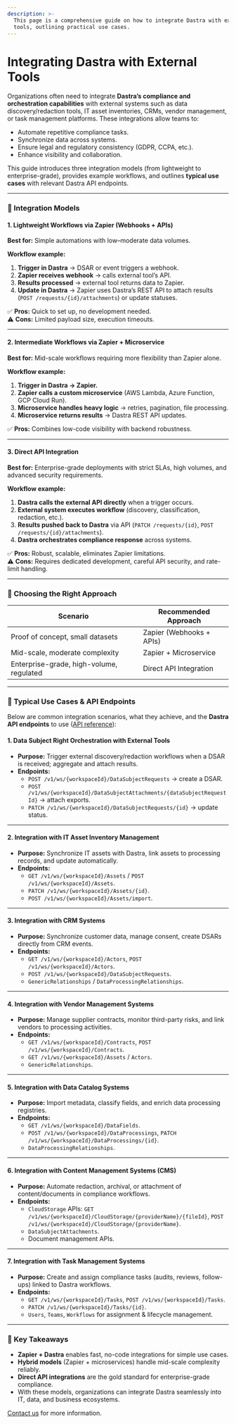 ```yaml
---
description: >-
  This page is a comprehensive guide on how to integrate Dastra with external
  tools, outlining practical use cases.
---
```


# Integrating Dastra with External Tools

Organizations often need to integrate **Dastra’s compliance and orchestration capabilities** with external systems such as data discovery/redaction tools, IT asset inventories, CRMs, vendor management, or task management platforms. These integrations allow teams to:

* Automate repetitive compliance tasks.
* Synchronize data across systems.
* Ensure legal and regulatory consistency (GDPR, CCPA, etc.).
* Enhance visibility and collaboration.

This guide introduces three integration models (from lightweight to enterprise-grade), provides example workflows, and outlines **typical use cases** with relevant Dastra API endpoints.

***

### 🔹 Integration Models

#### 1. Lightweight Workflows via Zapier (Webhooks + APIs)

**Best for:** Simple automations with low–moderate data volumes.

**Workflow example:**

1. **Trigger in Dastra** → DSAR or event triggers a webhook.
2. **Zapier receives webhook** → calls external tool’s API.
3. **Results processed** → external tool returns data to Zapier.
4. **Update in Dastra** → Zapier uses Dastra’s REST API to attach results (`POST /requests/{id}/attachments`) or update statuses.

✅ **Pros:** Quick to set up, no development needed.\
⚠️ **Cons:** Limited payload size, execution timeouts.

***

#### 2. Intermediate Workflows via Zapier + Microservice

**Best for:** Mid-scale workflows requiring more flexibility than Zapier alone.

**Workflow example:**

1. **Trigger in Dastra → Zapier.**
2. **Zapier calls a custom microservice** (AWS Lambda, Azure Function, GCP Cloud Run).
3. **Microservice handles heavy logic** → retries, pagination, file processing.
4. **Microservice returns results** → Dastra REST API updates.

✅ **Pros:** Combines low-code visibility with backend robustness.

***

#### 3. Direct API Integration

**Best for:** Enterprise-grade deployments with strict SLAs, high volumes, and advanced security requirements.

**Workflow example:**

1. **Dastra calls the external API directly** when a trigger occurs.
2. **External system executes workflow** (discovery, classification, redaction, etc.).
3. **Results pushed back to Dastra** via API (`PATCH /requests/{id}`, `POST /requests/{id}/attachments`).
4. **Dastra orchestrates compliance response** across systems.

✅ **Pros:** Robust, scalable, eliminates Zapier limitations.\
⚠️ **Cons:** Requires dedicated development, careful API security, and rate-limit handling.

***

### 🔹 Choosing the Right Approach

| **Scenario**                             | **Recommended Approach** |
| ---------------------------------------- | ------------------------ |
| Proof of concept, small datasets         | Zapier (Webhooks + APIs) |
| Mid-scale, moderate complexity           | Zapier + Microservice    |
| Enterprise-grade, high-volume, regulated | Direct API Integration   |

***

### 📘 Typical Use Cases & API Endpoints

Below are common integration scenarios, what they achieve, and the **Dastra API endpoints** to use ([API reference](https://dastra.readme.io/reference/rate-limiting)):

#### 1. Data Subject Right Orchestration with External Tools

* **Purpose:** Trigger external discovery/redaction workflows when a DSAR is received; aggregate and attach results.
* **Endpoints:**
  * `POST /v1/ws/{workspaceId}/DataSubjectRequests` → create a DSAR.
  * `POST /v1/ws/{workspaceId}/DataSubjectAttachments/{dataSubjectRequestId}` → attach exports.
  * `PATCH /v1/ws/{workspaceId}/DataSubjectRequests/{id}` → update status.

***

#### 2. Integration with IT Asset Inventory Management

* **Purpose:** Synchronize IT assets with Dastra, link assets to processing records, and update automatically.
* **Endpoints:**
  * `GET /v1/ws/{workspaceId}/Assets` / `POST /v1/ws/{workspaceId}/Assets`.
  * `PATCH /v1/ws/{workspaceId}/Assets/{id}`.
  * `POST /v1/ws/{workspaceId}/Assets/import`.

***

#### 3. Integration with CRM Systems

* **Purpose:** Synchronize customer data, manage consent, create DSARs directly from CRM events.
* **Endpoints:**
  * `GET /v1/ws/{workspaceId}/Actors`, `POST /v1/ws/{workspaceId}/Actors`.
  * `POST /v1/ws/{workspaceId}/DataSubjectRequests`.
  * `GenericRelationships` / `DataProcessingRelationships`.

***

#### 4. Integration with Vendor Management Systems

* **Purpose:** Manage supplier contracts, monitor third-party risks, and link vendors to processing activities.
* **Endpoints:**
  * `GET /v1/ws/{workspaceId}/Contracts`, `POST /v1/ws/{workspaceId}/Contracts`.
  * `GET /v1/ws/{workspaceId}/Assets` / `Actors`.
  * `GenericRelationships`.

***

#### 5. Integration with Data Catalog Systems

* **Purpose:** Import metadata, classify fields, and enrich data processing registries.
* **Endpoints:**
  * `GET /v1/ws/{workspaceId}/DataFields`.
  * `POST /v1/ws/{workspaceId}/DataProcessings`, `PATCH /v1/ws/{workspaceId}/DataProcessings/{id}`.
  * `DataProcessingRelationships`.

***

#### 6. Integration with Content Management Systems (CMS)

* **Purpose:** Automate redaction, archival, or attachment of content/documents in compliance workflows.
* **Endpoints:**
  * `CloudStorage` APIs: `GET /v1/ws/{workspaceId}/CloudStorage/{providerName}/{fileId}`, `POST /v1/ws/{workspaceId}/CloudStorage/{providerName}`.
  * `DataSubjectAttachments`.
  * Document management APIs.

***

#### 7. Integration with Task Management Systems

* **Purpose:** Create and assign compliance tasks (audits, reviews, follow-ups) linked to Dastra workflows.
* **Endpoints:**
  * `GET /v1/ws/{workspaceId}/Tasks`, `POST /v1/ws/{workspaceId}/Tasks`.
  * `PATCH /v1/ws/{workspaceId}/Tasks/{id}`.
  * `Users`, `Teams`, `Workflows` for assignment & lifecycle management.

***

### 🚀 Key Takeaways

* **Zapier + Dastra** enables fast, no-code integrations for simple use cases.
* **Hybrid models** (Zapier + microservices) handle mid-scale complexity reliably.
* **Direct API integrations** are the gold standard for enterprise-grade compliance.
* With these models, organizations can integrate Dastra seamlessly into IT, data, and business ecosystems.



[Contact us](https://www.dastra.eu/en/contacts/demo) for more information.
